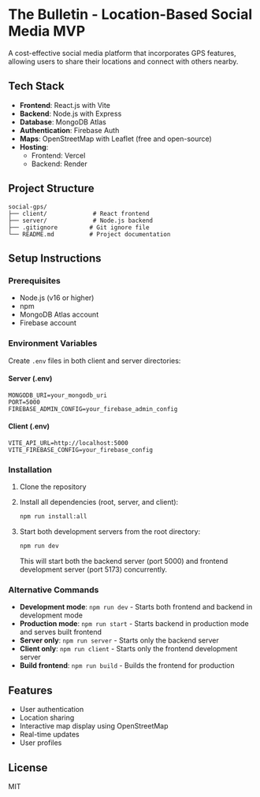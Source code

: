# The Bulletin - Location-Based Social Media MVP

A cost-effective social media platform that incorporates GPS features, allowing users to share their locations and connect with others nearby.

## Tech Stack

- **Frontend**: React.js with Vite
- **Backend**: Node.js with Express
- **Database**: MongoDB Atlas
- **Authentication**: Firebase Auth
- **Maps**: OpenStreetMap with Leaflet (free and open-source)
- **Hosting**: 
  - Frontend: Vercel
  - Backend: Render

## Project Structure

```
social-gps/
├── client/             # React frontend
├── server/             # Node.js backend
├── .gitignore         # Git ignore file
└── README.md          # Project documentation
```

## Setup Instructions

### Prerequisites
- Node.js (v16 or higher)
- npm
- MongoDB Atlas account
- Firebase account

### Environment Variables
Create `.env` files in both client and server directories:

#### Server (.env)
```
MONGODB_URI=your_mongodb_uri
PORT=5000
FIREBASE_ADMIN_CONFIG=your_firebase_admin_config
```

#### Client (.env)
```
VITE_API_URL=http://localhost:5000
VITE_FIREBASE_CONFIG=your_firebase_config
```

### Installation

1. Clone the repository
2. Install all dependencies (root, server, and client):
   ```bash
   npm run install:all
   ```

3. Start both development servers from the root directory:
   ```bash
   npm run dev
   ```

   This will start both the backend server (port 5000) and frontend development server (port 5173) concurrently.

### Alternative Commands

- **Development mode**: `npm run dev` - Starts both frontend and backend in development mode
- **Production mode**: `npm run start` - Starts backend in production mode and serves built frontend
- **Server only**: `npm run server` - Starts only the backend server
- **Client only**: `npm run client` - Starts only the frontend development server
- **Build frontend**: `npm run build` - Builds the frontend for production

## Features

- User authentication
- Location sharing
- Interactive map display using OpenStreetMap
- Real-time updates
- User profiles

## License

MIT 
